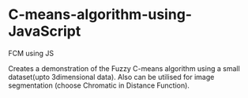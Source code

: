 # C-means-algorithm-using-JavaScript
FCM using JS

Creates a demonstration of the Fuzzy C-means algorithm using a small dataset(upto 3dimensional data). Also can be utilised for image segmentation (choose Chromatic in Distance Function).
